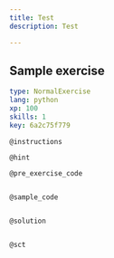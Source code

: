 ```yaml
---
title: Test
description: Test

---
```

## Sample exercise

```yaml
type: NormalExercise
lang: python
xp: 100
skills: 1
key: 6a2c75f779
```


`@instructions`

`@hint`

`@pre_exercise_code`
```{python}

```

`@sample_code`
```{python}

```

`@solution`
```{python}

```

`@sct`
```{python}

```
